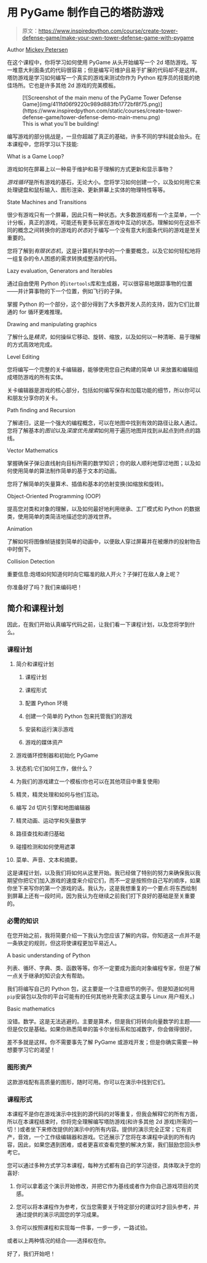 # 用 PyGame 制作自己的塔防游戏

> 原文：<https://www.inspiredpython.com/course/create-tower-defense-game/make-your-own-tower-defense-game-with-pygame>

Author [Mickey Petersen](https://www.inspiredpython.com/author/mickey-petersen)

在这个课程中，你将学习如何使用 PyGame 从头开始编写一个 2d 塔防游戏。写一堆意大利面条式的代码很容易；但是编写可维护且易于扩展的代码却不是这样。塔防游戏是学习如何编写一个真实的游戏来测试你作为 Python 程序员的技能的绝佳场所。它也是许多其他 2d 游戏的完美模板。

<figure class="w-[15rem] md:mx-5 mx-auto my-0 md:float-left" id="id1">[![Screenshot of the main menu of the PyGame Tower Defense Game](img/411fd06f9220c989d883fb1772bf8f75.png)](https://www.inspiredpython.com/static/courses/create-tower-defense-game/tower-defense-demo-main-menu.png)

<figcaption>This is what you’ll be building!</figcaption>

</figure>

编写游戏的部分挑战是，一旦你超越了真正的基础，许多不同的学科就会抬头。在本课程中，您将学习以下技能:

What is a Game Loop?

游戏如何在屏幕上以一种易于维护和易于理解的方式更新和显示事物？

*游戏循环*是所有游戏的基石，无论大小。您将学习如何创建一个，以及如何用它来处理键盘和鼠标输入、图形渲染、更新屏幕上实体的物理特性等等。

State Machines and Transitions

很少有游戏只有一个屏幕，因此只有一种状态。大多数游戏都有一个主菜单，一个计分板，真正的游戏，可能还有更多玩家在游戏中互动的状态。理解如何在这些不同的概念之间转换你的游戏的*状态*对于编写一个没有意大利面条代码的游戏是至关重要的。

您将了解到*有限状态机*，这是计算机科学中的一个重要概念，以及它如何轻松地将一组复杂的令人困惑的需求转换成整洁的代码。

Lazy evaluation, Generators and Iterables

通过自由使用 Python 的`itertools`库和生成器，可以很容易地跟踪事物的位置——并计算事物的下一个位置，例如飞行的子弹。

掌握 Python 的一个部分，这个部分得到了大多数开发人员的支持，因为它们比普通的 for 循环更难推理。

Drawing and manipulating graphics

了解什么是*精灵*，如何操纵它移动、旋转、缩放，以及如何以一种清晰、易于理解的方式高效地完成。

Level Editing

您将编写一个完整的关卡编辑器，能够使用您自己构建的简单 UI 来放置和编辑组成塔防游戏的所有实体。

关卡编辑器是游戏的核心部分，包括如何编写保存和加载功能的细节，所以你可以和朋友分享你的关卡。

Path finding and Recursion

了解递归，这是一个强大的编程概念，可以在地图中找到有效的路径让敌人通过。您将了解基本的*图论*以及*深度优先搜索*如何用于遍历地图并找到从起点到终点的路线。

Vector Mathematics

掌握确保子弹沿直线射向目标所需的数学知识；你的敌人顺利地穿过地图；以及如何使用简单的算法制作简单的基于文本的动画。

您将了解简单的矢量算术、插值和基本的仿射变换(如缩放和旋转)。

Object-Oriented Programming (OOP)

提高您对类和对象的理解，以及如何最好地利用继承、工厂模式和 Python 的数据类，使用简单的类简洁地描述您的游戏世界。

Animation

了解如何将图像帧链接到简单的动画中，以便敌人穿过屏幕并在被爆炸的投射物击中时倒下。

Collision Detection

重要信息:炮塔如何知道何时向它瞄准的敌人开火？子弹打在敌人身上呢？

你准备好了吗？我们来编码吧！

## 简介和课程计划

因此，在我们开始认真编写代码之前，让我们看一下课程计划，以及您将学到什么。

### 课程计划

1.  简介和课程计划

    1.  课程计划

    2.  课程形式

    3.  配置 Python 环境

    4.  创建一个简单的 Python 包来托管我们的游戏

    5.  安装和运行演示游戏

    6.  游戏的媒体资产

2.  游戏循环控制器和初始化 PyGame

3.  状态机:它们如何工作，做什么？

4.  为我们的游戏建立一个模板(你也可以在其他项目中重复使用)

5.  精灵，精灵处理和如何与他们互动。

6.  编写 2d 切片引擎和地图编辑器

7.  精灵动画、运动学和矢量数学

8.  路径查找和递归基础

9.  碰撞检测和如何使用遮罩

10.  菜单、声音、文本和摘要。

这是课程计划，以及我们将如何从这里开始。我已经做了特别的努力来确保我以我期望你把它们加入游戏的速度来介绍它们，而不一定是按照你自己写的顺序，如果你坐下来写你的第一个游戏的话。我认为，这是我想重复的一个要点:将东西绘制到屏幕上还有一段时间，因为我认为在继续之前我们打下良好的基础是至关重要的。

### 必需的知识

在您开始之前，我将简要介绍一下我认为您应该了解的内容。你知道这一点并不是一条铁定的规则，但这将使课程更加平易近人。

A basic understanding of Python

列表、循环、字典、类、函数等等。你不一定要成为面向对象编程专家，但是了解一点关于继承的知识会大有帮助。

我们将编写自己的 Python 包，这主要是一个注意细节的例子。但是知道如何用`pip`安装包以及你的平台可能有的任何其他补充需求(这主要与 Linux 用户相关。)

Basic mathematics

没错。数学。这是无法逃避的。主要是算术，但是我们将转向向量数学的主题——但是仅仅是基础。如果你熟悉简单的笛卡尔坐标系和加减数字，你会做得很好。

差不多就是这样。你不需要事先了解 PyGame 或游戏开发；但是你确实需要一种想要学习它的渴望！

### 图形资产

这款游戏配有高质量的图形，随时可用。你可以在演示中找到它们。

### 课程形式

本课程不是你在游戏演示中找到的源代码的对等重复，但我会解释它的所有方面，所以在本课程结束时，你将完全理解编写塔防游戏(和许多其他 2d 游戏)所需的一切！)或者坐下来修改提供的演示中的所有内容。提供的演示完全正常；它有资产，音效，一个工作级编辑器和游戏。它还展示了您将在本课程中读到的所有内容，因此，如果您遇到困难，或者更喜欢查看完整的解决方案，我们鼓励您回头参考它。

您可以通过多种方式学习本课程，每种方式都有自己的学习途径，具体取决于您的喜好:

1.  你可以拿着这个演示开始修改，并把它作为基线或者作为你自己游戏项目的灵感。

2.  您可以将本课程作为参考，仅当您需要关于特定部分的建议时才回头参考，并通过提供的演示巩固您的学习成果。

3.  你可以按照课程和实现每一件事，一步一步，一路试验。

或者以上两种情况的结合——选择权在你。

好了，我们开始吧！